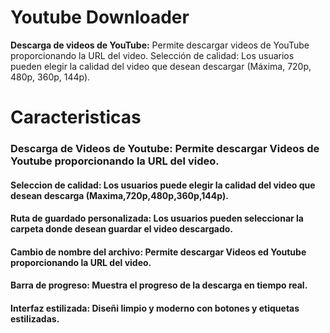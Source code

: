 <h1>
<b>Youtube Downloader</b>
</h1>

<p> 
 <b> Descarga de videos de YouTube:</b> Permite descargar videos de YouTube proporcionando la URL del video.
Selección de calidad: Los usuarios pueden elegir la calidad del video que desean descargar (Máxima, 720p, 480p, 360p, 144p).  
</p>


<h1> Caracteristicas</h1>
<p>
       <h3>
          <strong>
             Descarga de Videos de Youtube: Permite descargar Videos de Youtube proporcionando la URL del video.
          </strong>
      </h3>
</p>

   <strong>
      <h4>
         Seleccion de calidad: Los usuarios puede elegir la calidad del video que desean descarga (Maxima,720p,480p,360p,144p).  
      </h4>
   </strong>
</p>

   <strong>
      <h4>
         Ruta de guardado personalizada: Los usuarios pueden seleccionar la            carpeta donde desean guardar el video descargado.  
      </h4>
   </strong>
</p>
   <h4>
      Cambio de nombre del archivo: Permite descargar Videos ed Youtube             proporcionando la URL del video.  
   </h4>
</p>

   <strong>
      <h4>
        Barra de progreso: Muestra el progreso de la descarga en tiempo real.
      </h4>
   </strong>
</p>

   <strong>
      <h4>
         Interfaz estilizada: Diseñi limpio y moderno con botones y etiquetas estilizadas.  
      </h4>
   </strong>
</p>


